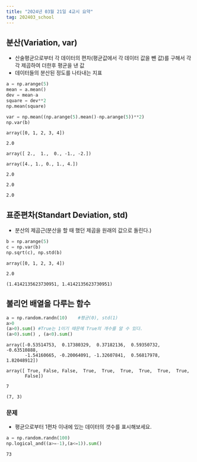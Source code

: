 ```yaml
---
title: "2024년 03월 21일 4교시 요약"
tag: 202403_school
---
```


## 분산(Variation, var)

- 산술평균으로부터 각 데이터의 편차(평균값에서 각 데이터 값을 뺀 값)를 구해서 각각 제곱하여 더한후 평균을 낸 값
- 데이터들의 분산된 정도를 나타내는 지표

```py
a = np.arange(5)
mean = a.mean()
dev = mean-a
square = dev**2
np.mean(square)

var = np.mean((np.arange(5).mean()-np.arange(5))**2)
np.var(b)
```

```
array([0, 1, 2, 3, 4])

2.0

array([ 2.,  1.,  0., -1., -2.])

array([4., 1., 0., 1., 4.])

2.0

2.0

2.0
```

## 표준편차(Standart Deviation, std)

- 분산의 제곱근(분산을 할 때 했던 제곱을 원래의 값으로 돌린다.)

```py
b = np.arange(5)
c = np.var(b)
np.sqrt(c), np.std(b)
```

```
array([0, 1, 2, 3, 4])

2.0

(1.4142135623730951, 1.4142135623730951)
```

## 불리언 배열을 다루는 함수

```py
a = np.random.randn(10)    #평균(0), std(1)
a>0
(a>0).sum() #True는 1이기 때문에 True의 개수를 알 수 있다.
(a>0).sum() , (a<0).sum()
```

```
array([-0.53514753,  0.17380329,  0.37182136,  0.59350732, -0.63510888,
       -1.54160665, -0.20064091, -1.32607841,  0.56817978,  1.82048912])

array([ True, False, False,  True,  True,  True,  True,  True,  True,
       False])

7

(7, 3)
```

### 문제

- 평균으로부터 1편차 이내에 있는 데이터의 갯수를 표시해보세요.

```py
a = np.random.randn(100)
np.logical_and((a>=-1),(a<=1)).sum()
```

```
73
```